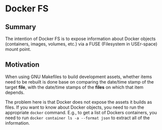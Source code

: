 # Docker FS

## Summary

The intention of Docker FS is to expose information
about Docker objects (containers, images, volumes, etc.) via
a FUSE (Filesystem in USEr-space) mount point.

## Motivation

When using GNU Makefiles to build development 
assets, whether items need to be rebuilt is done base on
comparing the date/time stamp of the target **file**, with 
the date/time stamps of the **files** on which that item 
depends.

The problem here is that Docker does not expose the
assets it builds as files.  If you want to know about
Docker objects, you need to run the appropriate `docker`
command.  E.g., to get a list of Dockers containers, 
you need to run `docker container ls -a --format json`
to extract all of the information.
